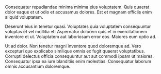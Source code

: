 Consequatur repudiandae minima minima eius voluptatem. Quis quaerat dolor eaque et ut odio et accusamus dolores. Est et magnam officiis enim aliquid voluptatem.
 Deserunt eius in tenetur quasi. Voluptates quia voluptatem consequuntur voluptas et vel mollitia et. Aspernatur dolorem quis et in exercitationem inventore et ut. Voluptatem aut laboriosam error eos. Maiores eum optio ad.
 Ut ad dolor. Non tenetur magni inventore quod doloremque ad. Vero excepturi quo explicabo similique omnis ex fugit quaerat voluptatibus. Corrupti delectus officia consequuntur aut aut commodi ipsam ut maiores. Consequatur ipsa ea iure blanditiis enim molestias. Consequatur laborum omnis accusantium doloremque.